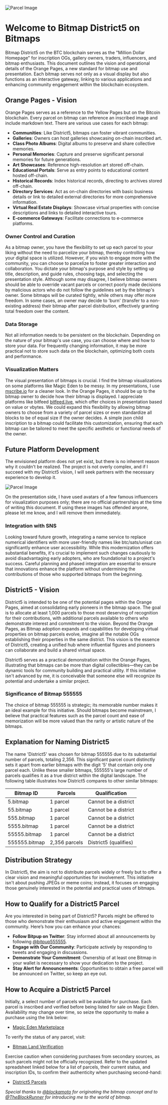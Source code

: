 ![Parcel Image](img/header.png)


# Welcome to Bitmap District5 on Bitmaps

Bitmap District5 on the BTC blockchain serves as the "Million Dollar Homepage" for inscription OGs, gallery owners, traders, influencers, and bitmap enthusiasts. This document outlines the vision and operational details of the Orange Pages, a new standard for bitmap use and presentation. Each bitmap serves not only as a visual display but also functions as an interactive gateway, linking to various applications and enhancing community engagement within the blockchain ecosystem.


## Orange Pages - Vision

Orange Pages serves as a reference to the Yellow Pages but on the Bitcoin blockchain. Every parcel on bitmap can reference an inscribed image and include markdown text. There are various use cases for each bitmap:

- **Communities**: Like District5, bitmaps can foster vibrant communities.
- **Galleries**: Owners can host galleries showcasing on-chain inscribed art.
- **Class Photo Albums**: Digital albums to preserve and share collective memories.
- **Personal Memories**: Capture and preserve significant personal memories for future generations.
- **Art Showcases**: Reference high-resolution art stored off-chain.
- **Educational Portals**: Serve as entry points to educational content hosted off-chain.
- **Historical Records**: Index historical records, directing to archives stored off-chain.
- **Directory Services**: Act as on-chain directories with basic business details or link to detailed external directories for more comprehensive information.
- **Virtual Real Estate Displays**: Showcase virtual properties with concise descriptions and links to detailed interactive tours.
- **E-commerce Gateways**: Facilitate connections to e-commerce platforms.


### Owner Control and Curation

As a bitmap owner, you have the flexibility to set up each parcel to your liking without the need to parcelize your bitmap, thereby controlling how your digital space is utilized. However, if you wish to engage more with the community, you can choose to parcelize to foster greater interaction and collaboration. You dictate your bitmap's purpose and style by setting up title, description, and guide rules, choosing tags, and selecting the presentation style. Although some may disagree, I believe bitmap owners should be able to override vacant parcels or correct poorly made decisions by malicious actors who do not follow the guidelines set by the bitmap's owner. Some bitmaps will be curated tightly, while others may offer more freedom. In some cases, an owner may decide to 'burn' (transfer to a non-existing address) their bitmap after parcel distribution, effectively granting total freedom over the content.


### Data Storage

Not all information needs to be persistent on the blockchain. Depending on the nature of your bitmap's use case, you can choose where and how to store your data. For frequently changing information, it may be more practical not to store such data on the blockchain, optimizing both costs and performance.


### Visualization Matters

The visual presentation of bitmaps is crucial. I find the bitmap visualizations on some platforms like Magic Eden to be messy. In my presentations, I use [mscribe.io](https://mscribe.io/block/555555) for a cleaner look. In the Orange Pages, it should be up to the bitmap owner to decide how their bitmap is displayed. I appreciate platforms like bitfeed [bitfeed.live](https://bitfeed.live/block/height/555555), which offer choices in presentation based on value or vbytes. We could expand this flexibility by allowing bitmap owners to choose from a variety of parcel sizes or even standardize all blocks to be of equal size if the owner decides. A simple json child inscription to a bitmap could facilitate this customization, ensuring that each bitmap can be tailored to meet the specific aesthetic or functional needs of the owner.


## Future Platform Development

The envisioned platform does not yet exist, but there is no inherent reason why it couldn't be realized. The project is not overly complex, and if I succeed with my District5 vision, I will seek partners with the necessary experience to develop it. 

![Parcel Image](img/vision.gif)

On the presentation side, I have used avatars of a few famous influencers for visualization purposes only; there are no official partnerships at the time of writing this document. If using these images has offended anyone, please let me know, and I will remove them immediately.


### Integration with SNS

Looking toward future growth, integrating a name service to replace numerical identifiers with more user-friendly names like btc/sats/unisat can significantly enhance user accessibility. While this modernization offers substantial benefits, it's crucial to implement such changes cautiously to avoid disadvantaging early adopters, who are foundational to a project's success. Careful planning and phased integration are essential to ensure that innovations enhance the platform without undermining the contributions of those who supported bitmaps from the beginning.


## District5 - Vision

District5 is intended to be one of the potential pages within the Orange Pages, aimed at consolidating early pioneers in the bitmap space. The goal is to allocate at least 1,000 parcels to those most deserving of recognition for their contributions, with additional parcels available to others who demonstrate interest and commitment to the vision. Beyond the Orange Pages, as Bitmap adoption expands and capabilities for developing virtual properties on bitmap parcels evolve, imagine all the notable OGs establishing their properties in the same district. This vision is the essence of District5, creating a unified hub where influential figures and pioneers can collaborate and build a shared virtual space.

District5 serves as a practical demonstration within the Orange Pages, illustrating that bitmaps can be more than digital collectibles—they can be dynamic tools for community building and practical utility. If this initiative isn't advanced by me, it is conceivable that someone else will recognize its potential and undertake a similar project.


### Significance of Bitmap 555555

The choice of bitmap 555555 is strategic; its memorable number makes it an ideal example for this initiative. Should bitmaps become mainstream, I believe that practical features such as the parcel count and ease of memorization will be more valued than the rarity or artistic nature of the bitmaps.


## Explanation for Naming District5

The name 'District5' was chosen for bitmap 555555 due to its substantial number of parcels, totaling 2,356. This significant parcel count distinctly sets it apart from earlier bitmaps with the digit '5' that contain only one parcel each. Unlike these smaller bitmaps, 555555's large number of parcels qualifies it as a true district within the digital landscape. The following table illustrates how District5 compares to other similar bitmaps:

| Bitmap ID     | Parcels       | Qualification          |
|---------------|---------------|------------------------|
| 5.bitmap      | 1 parcel      | Cannot be a district   |
| 55.bitmap     | 1 parcel      | Cannot be a district   |
| 555.bitmap    | 1 parcel      | Cannot be a district   |
| 5555.bitmap   | 1 parcel      | Cannot be a district   |
| 55555.bitmap  | 1 parcel      | Cannot be a district   |
| 555555.bitmap | 2,356 parcels | District5 (qualifies)  |


## Distribution Strategy

In District5, the aim is not to distribute parcels widely or freely but to offer a clear vision and meaningful opportunities for involvement. This initiative isn't about pushing JPEGs or meme coins; instead, it focuses on engaging those genuinely interested in the potential and practical uses of bitmaps.


## How to Qualify for a District5 Parcel

Are you interested in being part of District5? Parcels might be offered to those who demonstrate their enthusiasm and active engagement within the community. Here’s how you can enhance your chances:

- **Follow Bitpup on Twitter**: Stay informed about all announcements by following [@bitpup555555](https://twitter.com/bitpup555555).
- **Engage with Our Community**: Participate actively by responding to tweets and engaging in discussions.
- **Demonstrate Your Commitment**: Ownership of at least one Bitmap in your wallet is necessary to show your dedication to the project.
- **Stay Alert for Announcements**: Opportunities to obtain a free parcel will be announced on Twitter, so keep an eye out.



## How to Acquire a District5 Parcel

Initially, a select number of parcels will be available for purchase. Each parcel is  inscribed and verified before being listed for sale on Magic Eden. Availability may change over time, so seize the opportunity to make a purchase using the link below:

- [Magic Eden Marketplace](https://magiceden.io/ordinals/wallet?walletAddress=bc1q92gfgnatumqn0ly5dsd3ufzehxk7s486d5fx5m)

To verify the status of any parcel, visit:

- [Bitmap Land Verification](https://bitmap.land/?block=555555)

Exercise caution when considering purchases from secondary sources, as such parcels might not be officially recognized. Refer to the updated spreadsheet linked below for a list of parcels, their current status, and inscription IDs, to confirm their authenticity when purchasing second-hand:

- [District5 Parcels](data/District5_Parcels.xlsx)



*Special thanks to [@blockamoto](https://twitter.com/blockamoto) for originating the bitmap concept and to [@TheBlockRunner](https://twitter.com/TheBlockRunner) for introducing me to the world of bitmap.*
